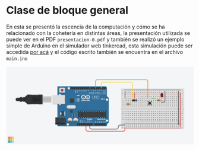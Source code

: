 ﻿# Clase de bloque general
En esta se presentó la escencia de la computación y cómo se ha relacionado con la cohetería en
distintas áreas, la presentación utilizada se puede ver en el PDF `presentacion-0.pdf` y también se
realizó un ejemplo simple de Arduino en el simulador web tinkercad, esta simulación puede ser
accedida [por acá](https://www.tinkercad.com/things/eZo10X0vsAK) y el código escrito también se
encuentra en el archivo `main.ino`

<p align="center">
    <img src="circuito.png" />
</p>

